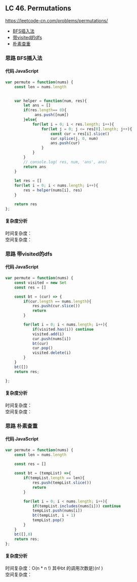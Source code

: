 ## LC 46. Permutations
https://leetcode-cn.com/problems/permutations/
- [BFS插入法](#思路-BFS插入法)
- [带visited的dfs](#思路-带visited的dfs)
- [朴素查重](#思路-朴素查重)
### 思路 BFS插入法

#### 代码 JavaScript

```JavaScript
var permute = function(nums) {
    const len = nums.length
    

    var helper = function(num, res){
        let ans = []
        if(res.length== 0){
             ans.push([num])
        }else{
            for(let i = 0; i < res.length; i++){
                for(let j = 0; j <= res[0].length; j++){
                    const cur = res[i].slice()
                    cur.splice(j, 0, num)
                    ans.push(cur)
                }
            }
        }
        // console.log( res, num, 'ans', ans)
        return ans
    }
    
    let res = []
    for(let i = 0; i < nums.length; i++){
        res = helper(nums[i], res)
    }

    return res
};

```

#### 复杂度分析
时间复杂度： </br>
空间复杂度：


### 思路 带visited的dfs

#### 代码 JavaScript

```JavaScript
var permute = function(nums) {
    const visited = new Set
    const res = []

    const bt = (cur) => {
        if(cur.length == nums.length){
            res.push(cur.slice())
            return
        }

        for(let i = 0; i < nums.length; i++){
            if(visited.has(i)) continue
            visited.add(i)
            cur.push(nums[i])
            bt(cur)
            cur.pop()
            visited.delete(i)
        }
    }
    bt([])
    return res;

};

```

#### 复杂度分析
时间复杂度： </br>
空间复杂度：

### 思路 朴素查重

#### 代码 JavaScript

```JavaScript
var permute = function(nums) {
    const len = nums.length
   
    const res = []

    const bt = (tempList) =>{
        if(tempList.length == len){
            res.push(tempList.slice())
            return 
        }

        for(let i = 0; i < nums.length; i++){
            if(tempList.includes(nums[i])) continue
            tempList.push(nums[i])
            bt(tempList, i + 1)
            tempList.pop()
        }
    }
    bt([],0)
    return res;
};

```

#### 复杂度分析
时间复杂度：O(n * n !) 其中bt 的调用次数是)(n! ) </br>
空间复杂度：
